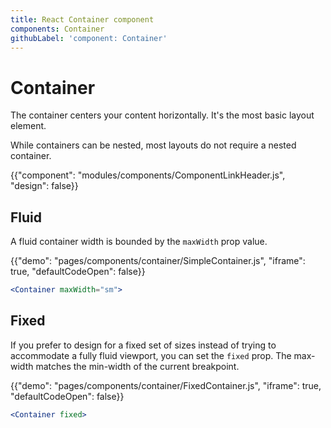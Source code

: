 ```yaml
---
title: React Container component
components: Container
githubLabel: 'component: Container'
---
```


# Container

<p class="description">The container centers your content horizontally. It's the most basic layout element.</p>

While containers can be nested, most layouts do not require a nested container.

{{"component": "modules/components/ComponentLinkHeader.js", "design": false}}

## Fluid

A fluid container width is bounded by the `maxWidth` prop value.

{{"demo": "pages/components/container/SimpleContainer.js", "iframe": true, "defaultCodeOpen": false}}

```jsx
<Container maxWidth="sm">
```

## Fixed

If you prefer to design for a fixed set of sizes instead of trying to accommodate a fully fluid viewport, you can set the `fixed` prop.
The max-width matches the min-width of the current breakpoint.

{{"demo": "pages/components/container/FixedContainer.js", "iframe": true, "defaultCodeOpen": false}}

```jsx
<Container fixed>
```
